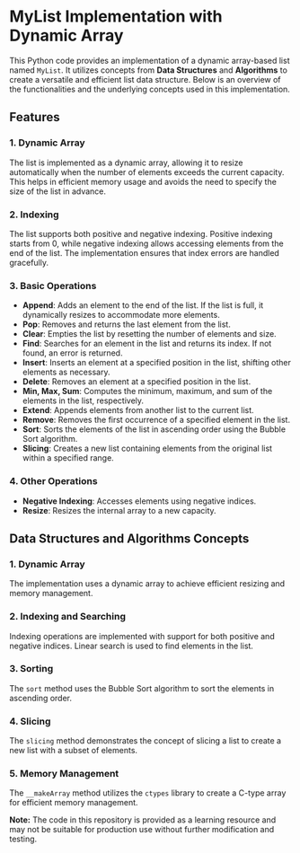 # **MyList Implementation with Dynamic Array**

This Python code provides an implementation of a dynamic array-based list named `MyList`. It utilizes concepts from **Data Structures** and **Algorithms** to create a versatile and efficient list data structure. Below is an overview of the functionalities and the underlying concepts used in this implementation.

## **Features**

### 1. **Dynamic Array**
The list is implemented as a dynamic array, allowing it to resize automatically when the number of elements exceeds the current capacity. This helps in efficient memory usage and avoids the need to specify the size of the list in advance.

### 2. **Indexing**
The list supports both positive and negative indexing. Positive indexing starts from 0, while negative indexing allows accessing elements from the end of the list. The implementation ensures that index errors are handled gracefully.

### 3. **Basic Operations**
- **Append**: Adds an element to the end of the list. If the list is full, it dynamically resizes to accommodate more elements.
- **Pop**: Removes and returns the last element from the list.
- **Clear**: Empties the list by resetting the number of elements and size.
- **Find**: Searches for an element in the list and returns its index. If not found, an error is returned.
- **Insert**: Inserts an element at a specified position in the list, shifting other elements as necessary.
- **Delete**: Removes an element at a specified position in the list.
- **Min, Max, Sum**: Computes the minimum, maximum, and sum of the elements in the list, respectively.
- **Extend**: Appends elements from another list to the current list.
- **Remove**: Removes the first occurrence of a specified element in the list.
- **Sort**: Sorts the elements of the list in ascending order using the Bubble Sort algorithm.
- **Slicing**: Creates a new list containing elements from the original list within a specified range.

### 4. **Other Operations**
- **Negative Indexing**: Accesses elements using negative indices.
- **Resize**: Resizes the internal array to a new capacity.

## **Data Structures and Algorithms Concepts**

### 1. **Dynamic Array**
The implementation uses a dynamic array to achieve efficient resizing and memory management.

### 2. **Indexing and Searching**
Indexing operations are implemented with support for both positive and negative indices. Linear search is used to find elements in the list.

### 3. **Sorting**
The `sort` method uses the Bubble Sort algorithm to sort the elements in ascending order.

### 4. **Slicing**
The `slicing` method demonstrates the concept of slicing a list to create a new list with a subset of elements.

### 5. **Memory Management**
The `__makeArray` method utilizes the `ctypes` library to create a C-type array for efficient memory management.


**Note:** The code in this repository is provided as a learning resource and may not be suitable for production use without further modification and testing.